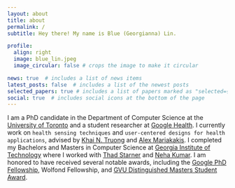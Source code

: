 ```yaml
---
layout: about
title: about
permalink: /
subtitle: Hey there! My name is Blue (Georgianna) Lin. 

profile:
  align: right
  image: blue_lin.jpeg
  image_circular: false # crops the image to make it circular

news: true  # includes a list of news items
latest_posts: false  # includes a list of the newest posts
selected_papers: true # includes a list of papers marked as "selected={true}"
social: true  # includes social icons at the bottom of the page
---
```


I am a PhD candidate in the Department of Computer Science at the [University of Toronto](https://www.utoronto.ca/) and a student researcher at [Google Health](https://health.google/health-research/). I currently work on `health sensing techniques` and `user-centered designs for health applications`, advised by [Khai N. Truong](https://www.cs.toronto.edu/~khai/) and [Alex Mariakakis](https://mariakakis.github.io/).  I completed my Bachelors and Masters in Computer Science at [Georgia Institute of Technology]() where I worked with [Thad Starner](https://www.cc.gatech.edu/home/thad/) and [Neha Kumar](https://www.nehakumar.org/).  I am honored to have received several notable awards, including the [Google PhD Fellowship](https://research.google/outreach/phd-fellowship/), Wolfond Fellowship, and [GVU Distinguished Masters Student Award](https://gvu.gatech.edu/gvu-graduate-student-awards-program-2020).
